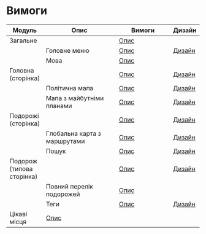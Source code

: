 # Вимоги

<table data-full-width="true"><thead><tr><th>Модуль</th><th width="210">Опис</th><th width="156">Вимоги</th><th>Дизайн</th></tr></thead><tbody><tr><td>Загальне</td><td></td><td><a href="broken-reference">Опис</a></td><td></td></tr><tr><td></td><td>Головне меню</td><td><a href="1.overall/menu.md">Опис</a></td><td><a href="https://www.figma.com/file/mh7iDnG6ec7yiC0SCGad7L/Long-Travel?node-id=0-1&#x26;t=7E9eu3VPTfTaBhg2-0">Дизайн</a></td></tr><tr><td></td><td>Мова</td><td><a href="1.overall/language.md">Опис</a></td><td></td></tr><tr><td>Головна (сторінка)</td><td></td><td><a href="home/">Опис</a></td><td><a href="https://www.figma.com/file/mh7iDnG6ec7yiC0SCGad7L/Long-Travel?node-id=0-1&#x26;t=7E9eu3VPTfTaBhg2-0">Дизайн</a></td></tr><tr><td></td><td>Політична мапа</td><td><a href="home/map-politic.md">Опис</a></td><td><a href="https://www.figma.com/file/mh7iDnG6ec7yiC0SCGad7L/Long-Travel?node-id=0-1&#x26;t=7E9eu3VPTfTaBhg2-0">Дизайн</a></td></tr><tr><td></td><td>Мапа з майбутніми планами</td><td><a href="home/map-plans.md">Опис</a></td><td><a href="https://www.figma.com/file/mh7iDnG6ec7yiC0SCGad7L/Long-Travel?node-id=0-1&#x26;t=7E9eu3VPTfTaBhg2-0">Дизайн</a></td></tr><tr><td>Подорожі (сторінка)</td><td></td><td><a href="broken-reference">Опис</a></td><td><a href="https://www.figma.com/file/mh7iDnG6ec7yiC0SCGad7L/Long-Travel?node-id=3131-33&#x26;t=7E9eu3VPTfTaBhg2-0">Дизайн</a></td></tr><tr><td></td><td>Глобальна карта з маршрутами</td><td><a href="3.travels/language.md">Опис</a></td><td><a href="https://www.figma.com/file/mh7iDnG6ec7yiC0SCGad7L/Long-Travel?node-id=3131-33&#x26;t=7E9eu3VPTfTaBhg2-0">Дизайн</a></td></tr><tr><td></td><td>Пошук</td><td><a href="3.travels/language.md">Опис</a></td><td><a href="https://www.figma.com/file/mh7iDnG6ec7yiC0SCGad7L/Long-Travel?node-id=1957-37&#x26;t=7E9eu3VPTfTaBhg2-0">Дизайн</a></td></tr><tr><td>Подорож (типова сторінка)</td><td></td><td><a href="broken-reference">Опис</a></td><td><a href="https://www.figma.com/file/mh7iDnG6ec7yiC0SCGad7L/Long-Travel?node-id=986-6&#x26;t=7E9eu3VPTfTaBhg2-0">Дизайн</a></td></tr><tr><td></td><td>Повний перелік подорожей</td><td><a href="4.travel/travel-list.md">Опис</a></td><td></td></tr><tr><td></td><td>Теги</td><td><a href="4.travel/tags.md">Опис</a></td><td><a href="https://www.figma.com/file/mh7iDnG6ec7yiC0SCGad7L/Long-Travel?node-id=1957-37&#x26;t=7E9eu3VPTfTaBhg2-0">Дизайн</a></td></tr><tr><td>Цікаві місця</td><td><a href="../requirements/places.md">Опис</a></td><td></td><td></td></tr></tbody></table>
